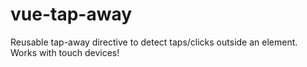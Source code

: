 # vue-tap-away
Reusable tap-away directive to detect taps/clicks outside an element. Works with touch devices!
